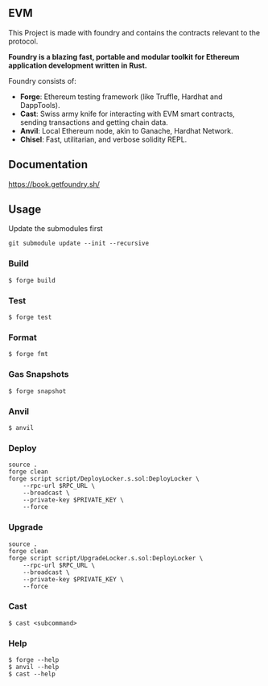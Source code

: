 ## EVM
This Project is made with foundry and contains the contracts relevant to the protocol.

**Foundry is a blazing fast, portable and modular toolkit for Ethereum application development written in Rust.**

Foundry consists of:

-   **Forge**: Ethereum testing framework (like Truffle, Hardhat and DappTools).
-   **Cast**: Swiss army knife for interacting with EVM smart contracts, sending transactions and getting chain data.
-   **Anvil**: Local Ethereum node, akin to Ganache, Hardhat Network.
-   **Chisel**: Fast, utilitarian, and verbose solidity REPL.

## Documentation

https://book.getfoundry.sh/

## Usage

Update the submodules first 
```shell
git submodule update --init --recursive
```

### Build

```shell
$ forge build
```

### Test

```shell
$ forge test
```

### Format

```shell
$ forge fmt
```

### Gas Snapshots

```shell
$ forge snapshot
```

### Anvil

```shell
$ anvil
```

### Deploy

```shell
source .
forge clean
forge script script/DeployLocker.s.sol:DeployLocker \
    --rpc-url $RPC_URL \
    --broadcast \
    --private-key $PRIVATE_KEY \
    --force
```


### Upgrade

```shell
source .
forge clean
forge script script/UpgradeLocker.s.sol:DeployLocker \
    --rpc-url $RPC_URL \
    --broadcast \
    --private-key $PRIVATE_KEY \
    --force
```

### Cast

```shell
$ cast <subcommand>
```

### Help

```shell
$ forge --help
$ anvil --help
$ cast --help
```
